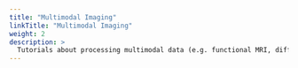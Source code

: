 ```yaml
---
title: "Multimodal Imaging"
linkTitle: "Multimodal Imaging"
weight: 2
description: >
  Tutorials about processing multimodal data (e.g. functional MRI, diffusion, MEG/EEG)
---
```


